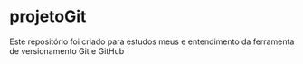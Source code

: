 # projetoGit
Este repositório foi criado para estudos meus e entendimento da ferramenta de versionamento Git e GitHub

